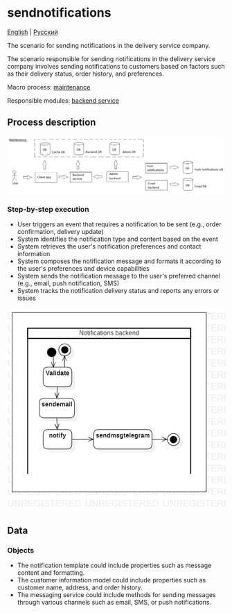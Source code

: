 # sendnotifications

[English](sendnotifications.md) | [Русский](sendnotifications.ru.md)

The scenario for sending notifications in the delivery service company.

The scenario responsible for sending notifications in the delivery service company involves sending notifications to customers based on factors such as their delivery status, order history, and preferences. 

Macro process: [maintenance](../../macroprocesses/maintenance.md)

Responsible modules: [backend service](../../backend/systembackend.md)

## Process description

![maintenance_overall](../../img/maintenance_overall.png)

### Step-by-step execution

- User triggers an event that requires a notification to be sent (e.g., order confirmation, delivery update)
- System identifies the notification type and content based on the event
- System retrieves the user's notification preferences and contact information
- System composes the notification message and formats it according to the user's preferences and device capabilities
- System sends the notification message to the user's preferred channel (e.g., email, push notification, SMS)
- System tracks the notification delivery status and reports any errors or issues

![notificationsbackend.sendnotifications](../../img/activitydiagrams/notificationsbackend.sendnotifications.png)

## Data 

### Objects 

- The notification template could include properties such as message content and formatting. 
- The customer information model could include properties such as customer name, address, and order history. 
- The messaging service could include methods for sending messages through various channels such as email, SMS, or push notifications.

